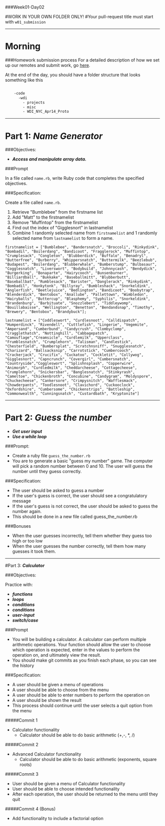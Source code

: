 ###Week01-Day02

#WORK IN YOUR OWN FOLDER ONLY!
#Your pull-request title must start with `w01_submission`

---


# Morning
###Homework submission process
For a detailed description of how we set up our remotes and submit work, go [here](https://github.com/ga-students/WDI_NYC_Apr14_Proto/tree/master/w01/homework_submission).

At the end of the day, you should have a folder structure that looks something like this 

```bash

	-code
      -wdi
        - projects
        - misc
        - WDI_NYC_Apr14_Proto
```

___


# Part 1: ***Name Generator***

###Objectives: 
- ***Access and manipulate array data.***

###Prompt

In a file called `name.rb`, write Ruby code that completes the specified objectives.  

###Specification:

Create a file called `name.rb`.

1. Retrieve "Bumblebee" from the firstname list
2. Add "Matt" to the firstnamelist
3. Remove "Muffintop" from the firstnamelist
4. Find out the index of "Gigglesnort" in lastnamelist
5. Combine 1 randomly selected name from `firstnamelist` and 1 randomly selected name from `lastnamelist` to form a name.


```
firstnamelist = ["Bumblebee", "Bandersnatch", "Broccoli", "Rinkydink", "Bombadil", "Boilerdang", "Bandicoot", "Fragglerock", "Muffintop", "Crumplesack", "Congleton", "Blubberdick", "Buffalo", "Benadryl", "Butterfree", "Burberry", "Whippersnatch", "Buttermilk", "Beezlebub", "Budapest", "Boilerdang", "Blubberwhale", "Bumberstump", "Bulbasaur", "Cogglesnatch", "Liverswort", "Bodybuild", "Johnnycash", "Bendydick", "Burgerking", "Bonaparte", "Hairycooch", "Bunsenburner", "Billiardball", "Bukkake", "Baseballmitt", "Blubberbutt", "Baseballbat", "Rumblesack", "Barister", "Danglerack", "Rinkydink", "Bombadil", "Honkytonk", "Billyray", "Bumbleshack", "Snorkeldink", "Anglerfish", "Beetlejuice", "Bedlington", "Bandicoot", "Boobytrap", "Blenderdick", "Bentobox", "Anallube", "Pallettown", "Wimbledon", "Hairyballs", "Buttercup", "Blasphemy", "Syphilis", "Snorkeldink", "Brandenburg", "Barbituate", "Snozzlebert", "Tiddleywomp", "Bouillabaisse", "Wellington", "Benetton", "Bendandsnap", "Timothy", "Brewery", "Bentobox", "Brandybuck"];

lastnamelist = ["Coddleswort", "Curdlesnoot", "Calldispatch", "Humperdinck", "Rivendell", "Cuttlefish", "Lingerie", "Vegemite", "Ampersand", "Cumberbund", "Candycrush", "Clombyclomp", "Cragglethatch", "Nottinghill", "Cabbagepatch", "Camouflage","Creamsicle", "Curdlemilk", "Upperclass", "Frumblesnatch", "Crumplehorn", "Talisman", "Candlestick", "Chesterfield", "Bumbersplat", "Scratchnsniff", "Snugglesnatch", "Charizard", "Ballsacksnip", "Carrotstick", "Cumbercooch", "Crackerjack", "Crucifix", "Cuckatoo", "Cockletit", "Collywog", "Gigglesnort", "Capncrunch", "Covergirl", "Cumbersnatch", "Countryside","Coggleswort", "Splishnsplash", "Copperwire", "Animorph", "Curdledmilk", "Cheddarcheese", "Cottagecheese", "Crumplehorn", "Snickersbar", "Banglesnatch", "Stinkyrash", "Cameltoe", "Chickenbroth", "Concubine", "Candygram", "Moldyspore", "Chuckecheese", "Cankersore", "Crimpysnitch", "Wafflesmack", "Chowderpants", "Toodlesnoot", "Clavichord", "Cuckooclock", "Oxfordshire", "Cumbersome", "Chickenstrips", "Battleship", "Commonwealth", "Cunningsnatch", "Custardbath", "Kryptonite"]
```

___

# Part 2: ***Guess the number***
- ***Get user input***
- ***Use a while loop***


###Prompt:
- Create a ruby file `guess_the_number.rb`
- You are to generate a basic "guess my number" game.  The computer will pick a random number between 0 and 10.  The user will guess the number until they guess correctly.

###Specification:
- The user should be asked to guess a number
- If the user's guess is correct, the user should see a congratulatory message
- If the user's guess is not correct, the user should be asked to guess the number again.
- This should be done in a new file called guess_the_number.rb

###Bonuses
- When the user guesses incorrectly, tell them whether they guess too high or too low
- When the user guesses the number correctly, tell them how many guesses it took them.

___ 

#Part 3: ***Calculator***

###Objectives:

Practice with: 
- ***functions***
- ***loops***
- ***conditions***
- ***conditions***
- ***user-input***
- ***switch/case***

###Prompt
- You will be building a calculator.  A calculator can perform multiple arithmetic operations.  Your function should allow the user to choose which operation is expected, enter in the values to perform the operation on, and ultimately view the result.
- You should make git commits as you finish each phase, so you can see the history

###Specification:
- A user should be given a menu of operations
- A user should be able to choose from the menu
- A user should be able to enter numbers to perform the operation on
- A user should be shown the result
- This process should continue until the user selects a quit option from the menu

#####Commit 1
- Calculator functionality
  - Calculator should be able to do basic arithmetic (+,-, *, /)

#####Commit 2
- Advanced Calculator functionality
  - Calculator should be able to do basic arithmetic (exponents, square roots)

#####Commit 3
- User should be given a menu of Calculator functionality
- User should be able to choose intended functionality
- After each operation, the user should be returned to the menu until they quit

#####Commit 4 (Bonus)
- Add functionality to include a factorial option